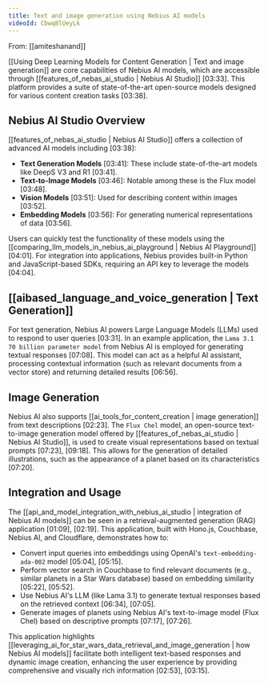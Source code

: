 ```yaml
---
title: Text and image generation using Nebius AI models
videoId: Cbwq8lUeyLk
---
```


From: [[amiteshanand]] <br/> 

[[Using Deep Learning Models for Content Generation | Text and image generation]] are core capabilities of Nebius AI models, which are accessible through [[features_of_nebas_ai_studio | Nebius AI Studio]] <a class="yt-timestamp" data-t="03:33">[03:33]</a>. This platform provides a suite of state-of-the-art open-source models designed for various content creation tasks <a class="yt-timestamp" data-t="03:38">[03:38]</a>.

## Nebius AI Studio Overview

[[features_of_nebas_ai_studio | Nebius AI Studio]] offers a collection of advanced AI models including <a class="yt-timestamp" data-t="03:38">[03:38]</a>:
*   **Text Generation Models** <a class="yt-timestamp" data-t="03:41">[03:41]</a>: These include state-of-the-art models like DeepS V3 and R1 <a class="yt-timestamp" data-t="03:41">[03:41]</a>.
*   **Text-to-Image Models** <a class="yt-timestamp" data-t="03:46">[03:46]</a>: Notable among these is the Flux model <a class="yt-timestamp" data-t="03:48">[03:48]</a>.
*   **Vision Models** <a class="yt-timestamp" data-t="03:51">[03:51]</a>: Used for describing content within images <a class="yt-timestamp" data-t="03:52">[03:52]</a>.
*   **Embedding Models** <a class="yt-timestamp" data-t="03:56">[03:56]</a>: For generating numerical representations of data <a class="yt-timestamp" data-t="03:56">[03:56]</a>.

Users can quickly test the functionality of these models using the [[comparing_llm_models_in_nebius_ai_playground | Nebius AI Playground]] <a class="yt-timestamp" data-t="04:01">[04:01]</a>. For integration into applications, Nebius provides built-in Python and JavaScript-based SDKs, requiring an API key to leverage the models <a class="yt-timestamp" data-t="04:04">[04:04]</a>.

## [[aibased_language_and_voice_generation | Text Generation]]

For text generation, Nebius AI powers Large Language Models (LLMs) used to respond to user queries <a class="yt-timestamp" data-t="03:31">[03:31]</a>. In an example application, the `Lama 3.1 70 billion parameter model` from Nebius AI is employed for generating textual responses <a class="yt-timestamp" data-t="07:08">[07:08]</a>. This model can act as a helpful AI assistant, processing contextual information (such as relevant documents from a vector store) and returning detailed results <a class="yt-timestamp" data-t="06:56">[06:56]</a>.

## Image Generation

Nebius AI also supports [[ai_tools_for_content_creation | image generation]] from text descriptions <a class="yt-timestamp" data-t="02:23">[02:23]</a>. The `Flux Chel` model, an open-source text-to-image generation model offered by [[features_of_nebas_ai_studio | Nebius AI Studio]], is used to create visual representations based on textual prompts <a class="yt-timestamp" data-t="07:23">[07:23]</a>, <a class="yt-timestamp" data-t="09:18">[09:18]</a>. This allows for the generation of detailed illustrations, such as the appearance of a planet based on its characteristics <a class="yt-timestamp" data-t="07:20">[07:20]</a>.

## Integration and Usage

The [[api_and_model_integration_with_nebius_ai_studio | integration of Nebius AI models]] can be seen in a retrieval-augmented generation (RAG) application <a class="yt-timestamp" data-t="01:09">[01:09]</a>, <a class="yt-timestamp" data-t="02:19">[02:19]</a>. This application, built with Hono.js, Couchbase, Nebius AI, and Cloudflare, demonstrates how to:
*   Convert input queries into embeddings using OpenAI's `text-embedding-ada-002` model <a class="yt-timestamp" data-t="05:04">[05:04]</a>, <a class="yt-timestamp" data-t="05:15">[05:15]</a>.
*   Perform vector search in Couchbase to find relevant documents (e.g., similar planets in a Star Wars database) based on embedding similarity <a class="yt-timestamp" data-t="05:22">[05:22]</a>, <a class="yt-timestamp" data-t="05:52">[05:52]</a>.
*   Use Nebius AI's LLM (like Lama 3.1) to generate textual responses based on the retrieved context <a class="yt-timestamp" data-t="06:34">[06:34]</a>, <a class="yt-timestamp" data-t="07:05">[07:05]</a>.
*   Generate images of planets using Nebius AI's text-to-image model (Flux Chel) based on descriptive prompts <a class="yt-timestamp" data-t="07:17">[07:17]</a>, <a class="yt-timestamp" data-t="07:26">[07:26]</a>.

This application highlights [[leveraging_ai_for_star_wars_data_retrieval_and_image_generation | how Nebius AI models]] facilitate both intelligent text-based responses and dynamic image creation, enhancing the user experience by providing comprehensive and visually rich information <a class="yt-timestamp" data-t="02:53">[02:53]</a>, <a class="yt-timestamp" data-t="03:15">[03:15]</a>.